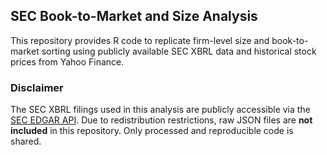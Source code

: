 ## SEC Book-to-Market and Size Analysis

This repository provides R code to replicate firm-level size and book-to-market sorting
using publicly available SEC XBRL data and historical stock prices from Yahoo Finance.

### Disclaimer
The SEC XBRL filings used in this analysis are publicly accessible via
the [SEC EDGAR API](https://www.sec.gov/edgar/sec-api-documentation).
Due to redistribution restrictions, raw JSON files are **not included** in this repository.
Only processed and reproducible code is shared.

